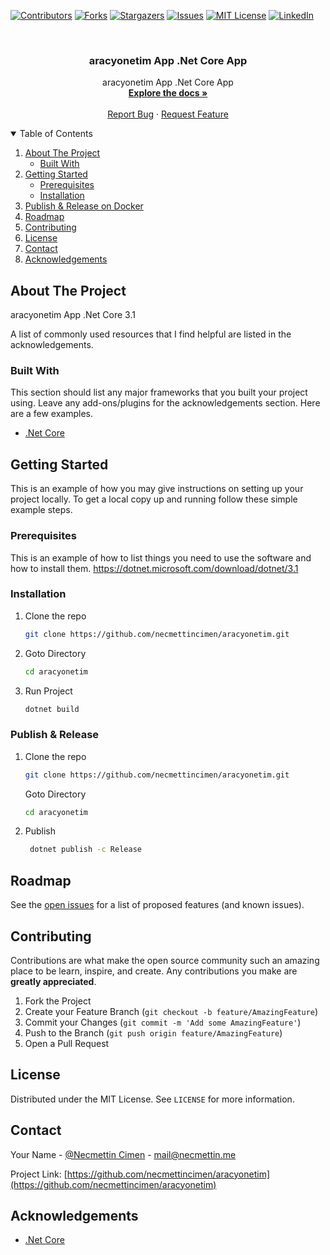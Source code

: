 
[![Contributors][contributors-shield]][contributors-url]
[![Forks][forks-shield]][forks-url]
[![Stargazers][stars-shield]][stars-url]
[![Issues][issues-shield]][issues-url]
[![MIT License][license-shield]][license-url]
[![LinkedIn][linkedin-shield]][linkedin-url]

<!-- PROJECT LOGO -->
<br />
<p align="center">

  <h3 align="center">aracyonetim App .Net Core App</h3>

  <p align="center">
    aracyonetim App .Net Core App
    <br />
    <a href="https://github.com/necmettincimen/aracyonetim"><strong>Explore the docs »</strong></a>
    <br />
    <br />
    <a href="https://github.com/necmettincimen/aracyonetim/issues">Report Bug</a>
    ·
    <a href="https://github.com/necmettincimen/aracyonetim/issues">Request Feature</a>
  </p>
</p>




<!-- TABLE OF CONTENTS -->
<details open="open">
  <summary>Table of Contents</summary>
  <ol>
    <li>
      <a href="#about-the-project">About The Project</a>
      <ul>
        <li><a href="#built-with">Built With</a></li>
      </ul>
    </li>
    <li>
      <a href="#getting-started">Getting Started</a>
      <ul>
        <li><a href="#prerequisites">Prerequisites</a></li>
        <li><a href="#installation">Installation</a></li>
      </ul>
    </li>
    <li><a href="#publish">Publish & Release on Docker</a></li>
    <li><a href="#roadmap">Roadmap</a></li>
    <li><a href="#contributing">Contributing</a></li>
    <li><a href="#license">License</a></li>
    <li><a href="#contact">Contact</a></li>
    <li><a href="#acknowledgements">Acknowledgements</a></li>
  </ol>
</details>



<!-- ABOUT THE PROJECT -->
## About The Project

aracyonetim App .Net Core 3.1

A list of commonly used resources that I find helpful are listed in the acknowledgements.

### Built With

This section should list any major frameworks that you built your project using. Leave any add-ons/plugins for the acknowledgements section. Here are a few examples.
* [.Net Core](https://dotnet.microsoft.com/)


<!-- GETTING STARTED -->
## Getting Started

This is an example of how you may give instructions on setting up your project locally.
To get a local copy up and running follow these simple example steps.

### Prerequisites

This is an example of how to list things you need to use the software and how to install them.
https://dotnet.microsoft.com/download/dotnet/3.1

### Installation

1. Clone the repo
   ```sh
   git clone https://github.com/necmettincimen/aracyonetim.git
   ```
2. Goto Directory
   ```sh
   cd aracyonetim
   ```
3. Run Project
   ```sh
   dotnet build
   ```

### Publish & Release 

1. Clone the repo
   ```sh
   git clone https://github.com/necmettincimen/aracyonetim.git
   ```
   Goto Directory
   ```sh
   cd aracyonetim
   ```
2. Publish
   ```sh
    dotnet publish -c Release
   ```



<!-- ROADMAP -->
## Roadmap

See the [open issues](https://github.com/necmettincimen/aracyonetim/issues) for a list of proposed features (and known issues).



<!-- CONTRIBUTING -->
## Contributing

Contributions are what make the open source community such an amazing place to be learn, inspire, and create. Any contributions you make are **greatly appreciated**.

1. Fork the Project
2. Create your Feature Branch (`git checkout -b feature/AmazingFeature`)
3. Commit your Changes (`git commit -m 'Add some AmazingFeature'`)
4. Push to the Branch (`git push origin feature/AmazingFeature`)
5. Open a Pull Request



<!-- LICENSE -->
## License

Distributed under the MIT License. See `LICENSE` for more information.



<!-- CONTACT -->
## Contact

Your Name - [@Necmettin Cimen](https://necmettin.me) - [mail@necmettin.me](mailto:mail@necmettin.me)

Project Link: [https://github.com/necmettincimen/aracyonetim](https://github.com/necmettincimen/aracyonetim)



<!-- ACKNOWLEDGEMENTS -->
## Acknowledgements
* [.Net Core](https://dotnet.microsoft.com/)


<!-- MARKDOWN LINKS & IMAGES -->
<!-- https://www.markdownguide.org/basic-syntax/#reference-style-links -->
[contributors-shield]: https://img.shields.io/github/contributors/necmettincimen/aracyonetim.svg?style=for-the-badge
[contributors-url]: https://github.com/necmettincimen/aracyonetim/graphs/contributors
[forks-shield]: https://img.shields.io/github/forks/necmettincimen/aracyonetim.svg?style=for-the-badge
[forks-url]: https://github.com/necmettincimen/aracyonetim/network/members
[stars-shield]: https://img.shields.io/github/stars/necmettincimen/aracyonetim.svg?style=for-the-badge
[stars-url]: https://github.com/necmettincimen/aracyonetim/stargazers
[issues-shield]: https://img.shields.io/github/issues/necmettincimen/aracyonetim.svg?style=for-the-badge
[issues-url]: https://github.com/necmettincimen/aracyonetim/issues
[license-shield]: https://img.shields.io/github/license/necmettincimen/aracyonetim.svg?style=for-the-badge
[license-url]: https://github.com/necmettincimen/aracyonetim/blob/master/LICENSE.txt
[linkedin-shield]: https://img.shields.io/badge/-LinkedIn-black.svg?style=for-the-badge&logo=linkedin&colorB=555
[linkedin-url]: https://linkedin.com/in/necmettincimen
